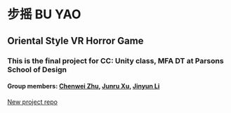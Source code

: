 # 步摇 BU YAO
## Oriental Style VR Horror Game
### This is the final project for CC: Unity class, MFA DT at Parsons School of Design
#### Group members: [Chenwei Zhu](https://github.com/aaangelaZ), [Junru Xu](https://www.anxu.me/), [Jinyun Li](https://github.com/wiuionly)
[New project repo](https://github.com/aaangelaZ/unity-final-VR)

